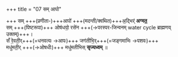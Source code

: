 +++
title = "07 सम् आपो"

+++
सम् +++(प्रणीता-)+++आपो॑ +++(मदन्ती/क्वथित)+++अ॒द्भिर्॑ **अग्मत॒**  
सम् +++(पिष्टरूपा)+++ ओष॑धयो॒ रसे॑न +++(→परस्पर-जिन्वनम् water cycle ब्राह्मणय् उक्तम्)+++।  
सँ रे॒वती॒र्+++(=धनवत्यः →आपः)+++ जग॑तीभि॒र्+++(=जङ्गमाभिः →पशवः)+++  
मधु॑मती॒र् +++(→ओषधीः)+++ मधु॑मतीभिस् **सृज्यध्वम्**  ॥
